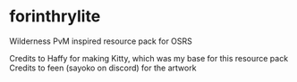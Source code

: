 # forinthrylite


Wilderness PvM inspired resource pack for OSRS

Credits to Haffy for making Kitty, which was my base for this resource pack
Credits to feen (sayoko on discord) for the artwork




